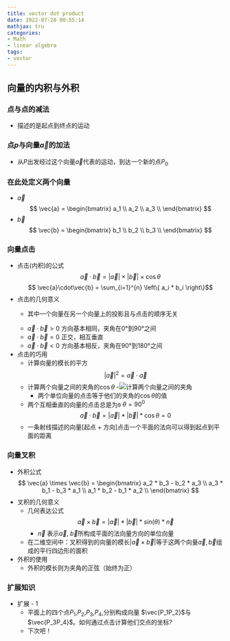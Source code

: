 ```yaml
---
title: vector dot product
date: 2022-07-28 00:55:14
mathjax: tru
categories:
- Math
- linear algebra
tags:
- vector
---
```

## 向量的内积与外积
### 点与点的减法
- 描述的是起点到终点的运动
### 点${p}$与向量$\vec{a}$的加法
- 从$P$出发经过这个向量$\vec{a}$代表的运动，到达一个新的点$P_0$
### 在此处定义两个向量
- $\vec{a}$
  $$  
       \vec{a} = \begin{bmatrix} 
          a_1 \\
          a_2 \\
          a_3 \\
        \end{bmatrix}
  $$ 
- $\vec{b}$
  $$  
      \vec{b} = \begin{bmatrix} 
        b_1 \\
        b_2 \\
        b_3 \\
      \end{bmatrix}
  $$ 
### 向量点击
- 点击(内积)的公式
  $$\vec{a}\cdot\vec{b} = |\vec{a}|\times|\vec{b}|\times \cos \theta $$
  $$ \vec{a}\cdot\vec{b} = \sum_{i=1}^{n} \left\{ a_i * b_i \right\}$$
- 点击的几何意义
  - <p> 其中一个向量在另一个向量上的投影且与点击的顺序无关 </p>
  - $\vec{a}\cdot\vec{b} > 0$    方向基本相同，夹角在0°到90°之间
  - $\vec{a}\cdot\vec{b} = 0$    正交，相互垂直 
  - $\vec{a}\cdot\vec{b} < 0$    方向基本相反，夹角在90°到180°之间
- 点击的巧用
  - 计算向量的模长的平方
    $$|\vec{a}|^2 = \vec{a} \cdot \vec{a} $$
  - 计算两个向量之间的夹角的$\cos\theta$
    -![计算两个向量之间的夹角](https://raw.githubusercontent.com/Ranbun/images/main/weChat/vector/计算两个向量的夹角.png "计算两个向量之间的夹角")
    - 两个单位向量的点击等于他们的夹角的$\cos\theta$的值
  - 两个互相垂直的向量的点击总是为`0` $\theta = 90^0$
    $$\vec{a} \cdot \vec{b} = |\vec{a}| \ast |\vec{b}| \ast \cos\theta = 0 $$
  - 一条射线描述的向量[起点 + 方向]点击一个平面的法向可以得到起点到平面的距离   
### 向量叉积
- 外积公式
  $$ 
      \vec{a} \times \vec{b} =  
      \begin{bmatrix} 
        a_2 * b_3 - b_2 * a_3 \\
        a_3 * b_1 - b_3 * a_1 \\
        a_1 * b_2 - b_1 * a_2 \\
      \end{bmatrix}
   $$
- 叉积的几何意义
  - 几何表达公式
    $$
      \vec{a} \times \vec{b} = |\vec{a}| * |\vec{b}| * sin(\theta) * \vec{n}
    $$
    - $\vec{n}$ 表示$\vec{a}$, $\vec{b}$所构成平面的法向量方向的单位向量
  - 在二维空间中：叉积得到的向量的模长$|\vec{a}\times\vec{b}|$等于这两个向量$\vec{a},\vec{b}$组成的平行四边形的面积
 - 外积的使用
    - 外积的模长则为夹角的正弦（始终为正）
### 扩展知识
- 扩展 - 1
  - 平面上的四个点$P_1$,$P_2$,$P_3$,$P_4$,分别构成向量 $\vec{P_1P_2}$与$\vec{P_3P_4}$。如何通过点击计算他们交点的坐标?
  - 下次吧！